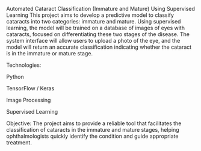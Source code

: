 Automated Cataract Classification (Immature and Mature) Using Supervised Learning
This project aims to develop a predictive model to classify cataracts into two categories: immature and mature. Using supervised learning, the model will be trained on a database of images of eyes with cataracts, focused on differentiating these two stages of the disease. The system interface will allow users to upload a photo of the eye, and the model will return an accurate classification indicating whether the cataract is in the immature or mature stage.

Technologies:

Python

TensorFlow / Keras

Image Processing

Supervised Learning

Objective: The project aims to provide a reliable tool that facilitates the classification of cataracts in the immature and mature stages, helping ophthalmologists quickly identify the condition and guide appropriate treatment.
